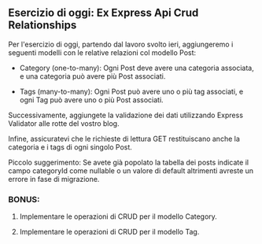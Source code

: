 ## Esercizio di oggi: Ex Express Api Crud Relationships

Per l'esercizio di oggi, partendo dal lavoro svolto ieri, aggiungeremo i seguenti modelli con le relative relazioni col modello Post:

- Category (one-to-many): Ogni Post deve avere una categoria associata, e una categoria può avere più Post associati.

- Tags (many-to-many): Ogni Post può avere uno o più tag associati, e ogni Tag può avere uno o più Post associati.

Successivamente, aggiungete la validazione dei dati utilizzando Express Validator alle rotte del vostro blog.

Infine, assicuratevi che le richieste di lettura GET restituiscano anche la categoria e i tags di ogni singolo Post.

Piccolo suggerimento: Se avete già popolato la tabella dei posts indicate il campo categoryId come nullable o un valore di default altrimenti avreste un errore in fase di migrazione.

### BONUS:

1. Implementare le operazioni di CRUD per il modello Category.

2. Implementare le operazioni di CRUD per il modello Tag.